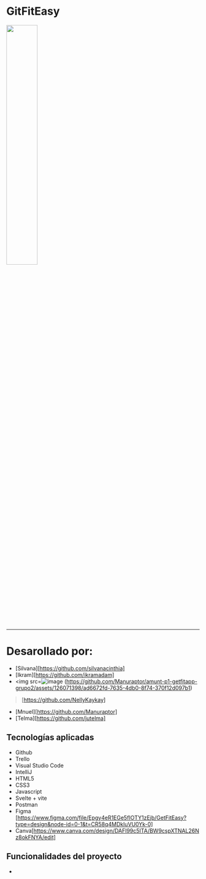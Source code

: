 


<h1> GitFitEasy</h1>
<img width=40% src = "https://github.com/Manuraptor/amunt-p1-getfitapp-grupo2/assets/126071398/f93317da-4ed4-4137-9e8c-6584a077c985" alt="">

***
# Desarollado por:

* [Silvana][https://github.com/silvanacinthia]
* [Ikram][https://github.com/ikramadam]
* <img src=![image](https://github.com/Manuraptor/amunt-p1-getfitapp-grupo2/assets/126071398/1537633f-4e7a-4aef-9afa-421711120654)
(https://github.com/Manuraptor/amunt-p1-getfitapp-grupo2/assets/126071398/ad6672fd-7635-4db0-8f74-370f12d097b1)
>[https://github.com/NellyKaykay]
* [Mnuel][https://github.com/Manuraptor]
* [Telma][https://github.com/jutelma]

## Tecnologías aplicadas

* Github
* Trello
* Visual Studio Code
* IntelliJ
* HTML5
* CSS3
* Javascript
* Svelte + vite
* Postman
* Figma [https://www.figma.com/file/Epgy4eR1EGe5fIOTY1zEjb/GetFitEasy?type=design&node-id=0-1&t=CR58q4MDkluVU0Yk-0]
* Canva[https://www.canva.com/design/DAFl99c5ITA/BW9cspXTNAL26Nz8okFNYA/edit]
## Funcionalidades del proyecto
* 


